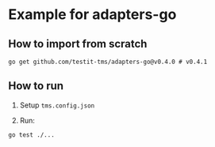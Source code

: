 # Example for adapters-go

## How to import from scratch

```
go get github.com/testit-tms/adapters-go@v0.4.0 # v0.4.1
```

## How to run

1. Setup `tms.config.json`

2. Run:

```
go test ./...
```
